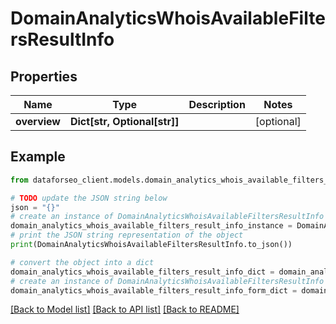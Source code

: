 # DomainAnalyticsWhoisAvailableFiltersResultInfo


## Properties

Name | Type | Description | Notes
------------ | ------------- | ------------- | -------------
**overview** | **Dict[str, Optional[str]]** |  | [optional] 

## Example

```python
from dataforseo_client.models.domain_analytics_whois_available_filters_result_info import DomainAnalyticsWhoisAvailableFiltersResultInfo

# TODO update the JSON string below
json = "{}"
# create an instance of DomainAnalyticsWhoisAvailableFiltersResultInfo from a JSON string
domain_analytics_whois_available_filters_result_info_instance = DomainAnalyticsWhoisAvailableFiltersResultInfo.from_json(json)
# print the JSON string representation of the object
print(DomainAnalyticsWhoisAvailableFiltersResultInfo.to_json())

# convert the object into a dict
domain_analytics_whois_available_filters_result_info_dict = domain_analytics_whois_available_filters_result_info_instance.to_dict()
# create an instance of DomainAnalyticsWhoisAvailableFiltersResultInfo from a dict
domain_analytics_whois_available_filters_result_info_form_dict = domain_analytics_whois_available_filters_result_info.from_dict(domain_analytics_whois_available_filters_result_info_dict)
```
[[Back to Model list]](../README.md#documentation-for-models) [[Back to API list]](../README.md#documentation-for-api-endpoints) [[Back to README]](../README.md)


